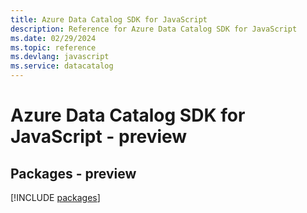 ```yaml
---
title: Azure Data Catalog SDK for JavaScript
description: Reference for Azure Data Catalog SDK for JavaScript
ms.date: 02/29/2024
ms.topic: reference
ms.devlang: javascript
ms.service: datacatalog
---
```

# Azure Data Catalog SDK for JavaScript - preview
## Packages - preview
[!INCLUDE [packages](data-catalog-index.md)]